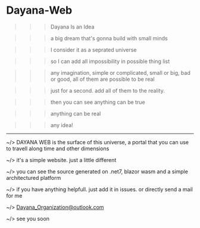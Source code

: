 # Dayana-Web
>>> Dayana Is an Idea

>>> a big dream that's gonna build with small minds 

>>> I consider it as a seprated universe

>>> so I can add all impossibility in possible thing list 

>>> any imagination, simple or complicated, small or big, bad or good, all of them are possible to be real

>>> just for a second. add all of them to the reality.

>>> then you can see anything can be true

>>> anything can be real

>>> any idea!
- - - - - - - - - - - - - - - - - - - - - - - - - - - - - - - - - - - - - - - - - - - - - - - - - - - - - - - - - - - - - - - - - - - - - - - - - - - - - - - - - -

~/> DAYANA WEB is the surface of this universe, a portal that you can use to travell along time and other dimensions

~/> it's a simple website. just a little different

~/> you can see the source generated on .net7, blazor wasm and a simple architectured platform

~/> if you have anything helpfull. just add it in issues. or directly send a mail for me

~/> Dayana_Organization@outlook.com

~/> see you soon
